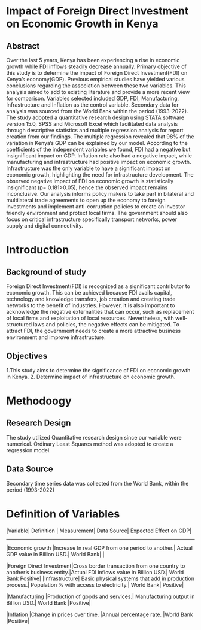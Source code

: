 # Impact of Foreign Direct Investment on Economic Growth in Kenya
## Abstract
Over the last 5 years, Kenya has been experiencing a rise   in economic growth while FDI inflows steadily decrease annually. Primary objective of this study is to determine the impact of Foreign Direct Investment(FDI) on Kenya’s economy(GDP). Previous empirical studies have yielded various conclusions regarding the association between these two variables. This analysis aimed to add to existing literature and provide a more recent view for comparison. Variables selected included GDP, FDI, Manufacturing, Infrastructure and Inflation as the control variable. Secondary data for analysis was sourced from the World Bank within the period (1993-2022). The study adopted a quantitative research design using STATA software version 15.0, SPSS and Microsoft Excel which facilitated data analysis through descriptive statistics and  multiple regression analysis for report creation from our findings. The multiple regression revealed that 98% of the variation  in Kenya’s  GDP can be explained by our model. According to the coefficients of the independent variables we found, FDI had a negative but insignificant impact on GDP. Inflation rate also had a negative impact, while manufacturing and infrastructure had positive impact on economic growth. Infrastructure was the only variable to have a significant impact on economic growth, highlighting the need for infrastructure development. The observed negative impact of FDI on economic growth is statistically insignificant (p= 0.181>0.05), hence the observed impact remains inconclusive. Our analysis informs policy makers  to take part in bilateral and multilateral trade  agreements to open up the economy to foreign investments  and  implement anti-corruption policies to create an investor friendly environment and protect local firms. The government should also focus on critical infrastructure specifically transport networks, power supply and digital connectivity.


# Introduction
## Background of study
Foreign Direct Investment(FDI) is recognized as a significant contributor to economic growth. This can be achieved because FDI avails capital, technology and knowledge transfers, job creation and creating trade networks to the benefit of industries.  However, it is also important to acknowledge the negative externalities that can occur, such as replacement of local firms and exploitation of local resources. Nevertheless, with well-structured laws and policies, the negative effects can be mitigated. To attract FDI, the government needs to create a more attractive business environment and improve infrastructure. 

## Objectives
1.This study aims to determine the significance of FDI on economic growth in Kenya.
2. Determine impact of infrastructure on economic growth.

# Methodoogy
## Research Design
The study utilized Quantitative research design since our variable were numerical. Ordinary Least Squares method was adopted to create a regression model.

## Data Source
Secondary time series data was collected from the World Bank, within the period (1993-2022)

# Definition of Variables

|Variable|	Definition	| Measurement|	Data Source|	Expected Effect on GDP|        
   ---         ---            ---             ---           ---                 
|Economic growth	|Increase In real GDP from one period to another.|	Actual GDP value in Billion USD.|	World Bank|        |
                                                                    
|Foreign Direct Investment|Cross border transaction from one country to another’s business entity.|Actual FDI inflows value in Billion USD.|	World Bank	Positive|
|Infrastructure|	Basic physical systems that add in production process.|	Population % with access to electricity.|	World Bank|	Positive|
       
|Manufacturing	|Production of goods and services.|	Manufacturing output in Billion USD.|	World Bank	|Positive|
      
|Inflation	|Change in prices over time.	|Annual percentage rate.	|World Bank	|Positive|
     





























